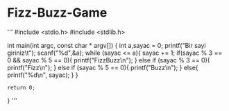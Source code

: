 # Fizz-Buzz-Game
'''
#include <stdio.h>
#include <stdlib.h>

int main(int argc, const char * argv[]) {
    int a,sayac = 0;
    printf("Bir sayi giriniz\t");
    scanf("%d",&a);
    while (sayac <= a){
        sayac += 1;
        if(sayac % 3 == 0 && sayac % 5 == 0){
            printf("FizzBuzz\n");
        }
        else if (sayac % 3 == 0){
            printf("Fizz\n");
        }
        else if (sayac % 5 == 0){
            printf("Buzz\n");
        }
        else{
            printf("%d\n", sayac);
        }
    }
    
    return 0;
}
'''
